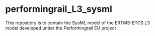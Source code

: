 # performingrail_L3_sysml
This repository is to contain the SysML model of the ERTMS-ETCS L3 model developed under the Performingrail EU project
